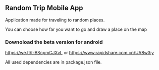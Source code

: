## Random Trip Mobile App

Application made for traveling to random places.

You can choose how far you want to go and draw a place on the map

### Downoload the beta version for android
https://we.tl/t-BScpmCJXvL
or
https://www.rapidshare.com.cn/UA8w3iy




All used dependencies are in package.json file.
